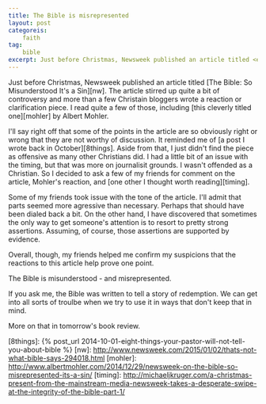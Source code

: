 ```yaml
---
title: The Bible is misrepresented
layout: post
categoreis:
    faith
tag:
    bible
excerpt: Just before Christmas, Newsweek published an article titled <em>The Bible So Misunderstood It's a Sin</em>. The article stirred up quite a bit of controversy and more than a few Christain bloggers wrote a reaction or clarification piece.
---
```

Just before Christmas, Newsweek published an article titled [The Bible: So Misunderstood It's a Sin][nw]. The article stirred up quite a bit of controversy and more than a few Christain bloggers wrote a reaction or clarification piece. I read quite a few of those, including [this cleverly titled one][mohler] by Albert Mohler.

I'll say right off that some of the points in the article are so obviously right or wrong that they are not worthy of discussion. It reminded me of [a post I wrote back in October][8things]. Aside from that, I just didn't find the piece as offensive as many other Christians did. I had a little bit of an issue with the timing, but that was more on journalisit grounds. I wasn't offended as a Christian. So I decided to ask a few of my friends for comment on the article, Mohler's reaction, and [one other I thought worth reading][timing]. 

Some of my friends took issue with the tone of the article. I'll admit that parts seemed more agressive than necessary. Perhaps that should have been dialed back a bit. On the other hand, I have discovered that sometimes the only way to get someone's attention is to resort to pretty strong assertions. Assuming, of course, those assertions are supported by evidence.

Overall, though, my friends helped me confirm my suspicions that the reactions to this article help prove one point. 

The Bible is misunderstood - and misrepresented.

If you ask me, the Bible was written to tell a story of redemption. We can get into all sorts of troulbe when we try to use it in ways that don't keep that in mind.

More on that in tomorrow's book review.

[8things]: {% post_url 2014-10-01-eight-things-your-pastor-will-not-tell-you-about-bible %}
[nw]: http://www.newsweek.com/2015/01/02/thats-not-what-bible-says-294018.html
[mohler]: http://www.albertmohler.com/2014/12/29/newsweek-on-the-bible-so-misrepresented-its-a-sin/
[timing]: http://michaeljkruger.com/a-christmas-present-from-the-mainstream-media-newsweek-takes-a-desperate-swipe-at-the-integrity-of-the-bible-part-1/

